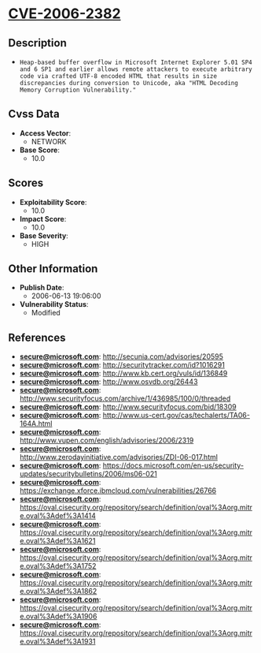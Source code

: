 
# [CVE-2006-2382](http://secunia.com/advisories/20595)

## Description

- `Heap-based buffer overflow in Microsoft Internet Explorer 5.01 SP4 and 6 SP1 and earlier allows remote attackers to execute arbitrary code via crafted UTF-8 encoded HTML that results in size discrepancies during conversion to Unicode, aka "HTML Decoding Memory Corruption Vulnerability."`

## Cvss Data

- **Access Vector**:
  - NETWORK
- **Base Score**:
  - 10.0

## Scores

- **Exploitability Score**:
  - 10.0
- **Impact Score**:
  - 10.0
- **Base Severity**:
  - HIGH

## Other Information

- **Publish Date**:
  - 2006-06-13 19:06:00
- **Vulnerability Status**:
  - Modified

## References

- **secure@microsoft.com**: http://secunia.com/advisories/20595
- **secure@microsoft.com**: http://securitytracker.com/id?1016291
- **secure@microsoft.com**: http://www.kb.cert.org/vuls/id/136849
- **secure@microsoft.com**: http://www.osvdb.org/26443
- **secure@microsoft.com**: http://www.securityfocus.com/archive/1/436985/100/0/threaded
- **secure@microsoft.com**: http://www.securityfocus.com/bid/18309
- **secure@microsoft.com**: http://www.us-cert.gov/cas/techalerts/TA06-164A.html
- **secure@microsoft.com**: http://www.vupen.com/english/advisories/2006/2319
- **secure@microsoft.com**: http://www.zerodayinitiative.com/advisories/ZDI-06-017.html
- **secure@microsoft.com**: https://docs.microsoft.com/en-us/security-updates/securitybulletins/2006/ms06-021
- **secure@microsoft.com**: https://exchange.xforce.ibmcloud.com/vulnerabilities/26766
- **secure@microsoft.com**: https://oval.cisecurity.org/repository/search/definition/oval%3Aorg.mitre.oval%3Adef%3A1414
- **secure@microsoft.com**: https://oval.cisecurity.org/repository/search/definition/oval%3Aorg.mitre.oval%3Adef%3A1621
- **secure@microsoft.com**: https://oval.cisecurity.org/repository/search/definition/oval%3Aorg.mitre.oval%3Adef%3A1752
- **secure@microsoft.com**: https://oval.cisecurity.org/repository/search/definition/oval%3Aorg.mitre.oval%3Adef%3A1862
- **secure@microsoft.com**: https://oval.cisecurity.org/repository/search/definition/oval%3Aorg.mitre.oval%3Adef%3A1906
- **secure@microsoft.com**: https://oval.cisecurity.org/repository/search/definition/oval%3Aorg.mitre.oval%3Adef%3A1931
